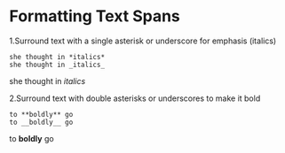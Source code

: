 # Formatting Text Spans

1.Surround text with a single asterisk or underscore for emphasis (italics)
<br>
```hi
she thought in *italics* 
she thought in _italics_
```
she thought in _italics_

2.Surround text with double asterisks or underscores to make it bold
<br>
```hi
to **boldly** go
to __boldly__ go
```
to __boldly__ go
